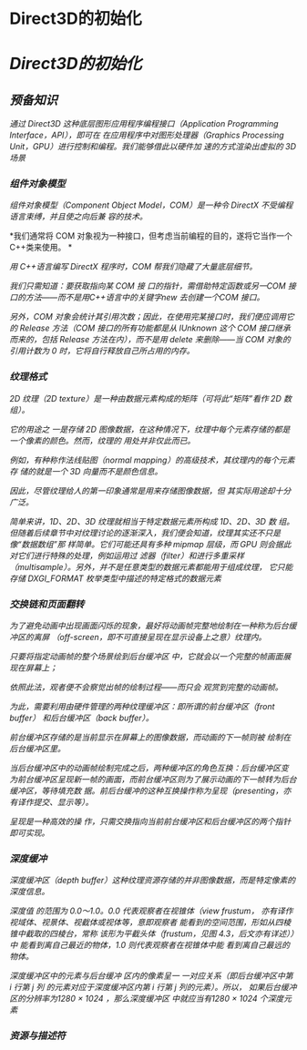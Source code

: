 # Direct3D的初始化


# ***Direct3D的初始化***

## ***预备知识***

*通过 Direct3D 这种底层图形应用程序编程接口（Application Programming Interface，API），即可在 在应用程序中对图形处理器（Graphics Processing Unit，GPU）进行控制和编程。我们能够借此以硬件加 速的方式渲染出虚拟的 3D 场景*

### ***组件对象模型***

*组件对象模型（Component Object Model，COM）是一种令 DirectX 不受编程语言束缚，并且使之向后兼 容的技术。*

*我们通常将 COM 对象视为一种接口，但考虑当前编程的目的，遂将它当作一个 C++类来使用。 *

*用 C++语言编写 DirectX 程序时，COM 帮我们隐藏了大量底层细节。*

*我们只需知道：要获取指向某 COM 接 口的指针，需借助特定函数或另一COM 接口的方法——而不是用C++语言中的关键字new 去创建一个COM 接口。*

*另外，COM 对象会统计其引用次数；因此，在使用完某接口时，我们便应调用它的 Release 方法（COM 接口的所有功能都是从 IUnknown 这个 COM 接口继承而来的，包括 Release 方法在内），而不是用 delete 来删除——当 COM 对象的引用计数为 0 时，它将自行释放自己所占用的内存。*

### ***纹理格式***

*2D 纹理（2D texture）是一种由数据元素构成的矩阵（可将此“矩阵”看作 2D 数组）。*

*它的用途之 一是存储 2D 图像数据，在这种情况下，纹理中每个元素存储的都是一个像素的颜色。然而，纹理的 用处并非仅此而已。*

*例如，有种称作法线贴图（normal mapping）的高级技术，其纹理内的每个元素存 储的就是一个 3D 向量而不是颜色信息。*

*因此，尽管纹理给人的第一印象通常是用来存储图像数据，但 其实际用途却十分广泛。*

*简单来讲，1D、2D、3D 纹理就相当于特定数据元素所构成 1D、2D、3D 数 组。但随着后续章节中对纹理讨论的逐渐深入，我们便会知道，纹理其实还不只是像“数据数组”那 样简单。它们可能还具有多种 mipmap 层级，而 GPU 则会据此对它们进行特殊的处理，例如运用过 滤器（filter）和进行多重采样（multisample）。另外，并不是任意类型的数据元素都能用于组成纹理， 它只能存储 DXGI_FORMAT 枚举类型中描述的特定格式的数据元素*

### ***交换链和页面翻转***

*为了避免动画中出现画面闪烁的现象，最好将动画帧完整地绘制在一种称为后台缓冲区的离屏 （off-screen，即不可直接呈现在显示设备上之意）纹理内。*

*只要将指定动画帧的整个场景绘到后台缓冲区 中，它就会以一个完整的帧画面展现在屏幕上；*

*依照此法，观者便不会察觉出帧的绘制过程——而只会 观赏到完整的动画帧。*

*为此，需要利用由硬件管理的两种纹理缓冲区：即所谓的前台缓冲区（front buffer） 和后台缓冲区（back buffer）。*

*前台缓冲区存储的是当前显示在屏幕上的图像数据，而动画的下一帧则被 绘制在后台缓冲区里。*

*当后台缓冲区中的动画帧绘制完成之后，两种缓冲区的角色互换：后台缓冲区变 为前台缓冲区呈现新一帧的画面，而前台缓冲区则为了展示动画的下一帧转为后台缓冲区，等待填充数 据。前后台缓冲的这种互换操作称为呈现（presenting，亦有译作提交、显示等）。*

*呈现是一种高效的操 作，只需交换指向当前前台缓冲区和后台缓冲区的两个指针即可实现。*

### ***深度缓冲***

*深度缓冲区（depth buffer）这种纹理资源存储的并非图像数据，而是特定像素的深度信息。*

*深度值 的范围为 0.0～1.0。0.0 代表观察者在视锥体（view frustum， 亦有译作视域体、视景体、视截体或视体等，意即观察者 能看到的空间范围，形如从四棱锥中截取的四棱台，常称 该形为平截头体（frustum，见图 4.3，后文亦有详述））中 能看到离自己最近的物体，1.0 则代表观察者在视锥体中能 看到离自己最远的物体。*

*深度缓冲区中的元素与后台缓冲 区内的像素呈一 一对应关系（即后台缓冲区中第 i 行第 j 列 的元素对应于深度缓冲区内第 i 行第 j 列的元素）。所以， 如果后台缓冲区的分辨率为1280 × 1024  ，那么深度缓冲区 中就应当有1280 × 1024 个深度元素*

### ***资源与描述符***

